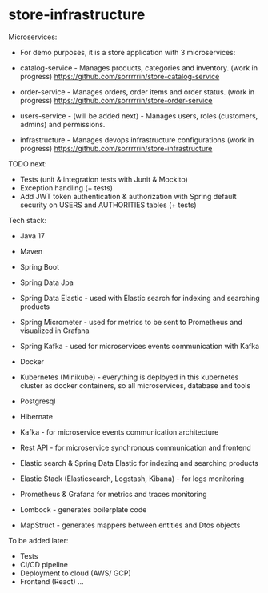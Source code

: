 # store-infrastructure

Microservices:
* For demo purposes, it is a store application with 3 microservices:

* catalog-service - Manages products, categories and inventory. (work in progress)
https://github.com/sorrrrrin/store-catalog-service

* order-service - Manages orders, order items and order status. (work in progress)
https://github.com/sorrrrrin/store-order-service

* users-service - (will be added next) - Manages users, roles (customers, admins) and permissions. 

* infrastructure - Manages devops infrastructure configurations (work in progress)
https://github.com/sorrrrrin/store-infrastructure

TODO next:
* Tests (unit & integration tests with Junit & Mockito)
* Exception handling (+ tests)
* Add JWT token authentication & authorization with Spring default security on USERS and AUTHORITIES tables (+ tests)

Tech stack:
* Java 17
* Maven
* Spring Boot
* Spring Data Jpa
* Spring Data Elastic - used with Elastic search for indexing and searching products
* Spring Micrometer - used for metrics to be sent to Prometheus and visualized in Grafana
* Spring Kafka - used for microservices events communication with Kafka
* Docker
* Kubernetes (Minikube) - everything is deployed in this kubernetes cluster as docker containers, so all microservices, database and tools
* Postgresql
* Hibernate
* Kafka - for microservice events communication architecture
* Rest API - for microservice synchronous communication and frontend

* Elastic search & Spring Data Elastic for indexing and searching products
* Elastic Stack (Elasticsearch, Logstash, Kibana) - for logs monitoring 
* Prometheus & Grafana for metrics and traces monitoring


* Lombock - generates boilerplate code
* MapStruct - generates mappers between entities and Dtos objects


To be added later:
* Tests
* CI/CD pipeline
* Deployment to cloud (AWS/ GCP)
* Frontend (React)
...
